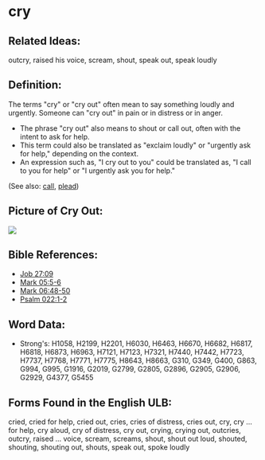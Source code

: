 # cry

## Related Ideas:

outcry, raised his voice, scream, shout, speak out, speak loudly


## Definition:

The terms "cry" or "cry out" often mean to say something loudly and urgently. Someone can "cry out" in pain or in distress or in anger.

* The phrase "cry out" also means to shout or call out, often with the intent to ask for help.
* This term could also be translated as "exclaim loudly" or "urgently ask for help," depending on the context.
* An expression such as, "I cry out to you" could be translated as, "I call to you for help" or "I urgently ask you for help."

(See also: [call](../kt/call.md), [plead](../other/plead.md))

## Picture of Cry Out:

<a href="https://content.bibletranslationtools.org/WycliffeAssociates/en_tw/raw/branch/master/PNGs/c/Cryout.png"><img src="https://content.bibletranslationtools.org/WycliffeAssociates/en_tw/raw/branch/master/PNGs/c/Cryout.png" ></a>

## Bible References:

* [Job 27:09](rc://en/tn/help/job/27/09)
* [Mark 05:5-6](rc://en/tn/help/mrk/05/05)
* [Mark 06:48-50](rc://en/tn/help/mrk/06/48)
* [Psalm 022:1-2](rc://en/tn/help/psa/022/001)

## Word Data:

* Strong's: H1058, H2199, H2201, H6030, H6463, H6670, H6682, H6817, H6818, H6873, H6963, H7121, H7123, H7321, H7440, H7442, H7723, H7737, H7768, H7771, H7775, H8643, H8663, G310, G349, G400, G863, G994, G995, G1916, G2019, G2799, G2805, G2896, G2905, G2906, G2929, G4377, G5455

## Forms Found in the English ULB:

cried, cried for help, cried out, cries, cries of distress, cries out, cry, cry ... for help, cry aloud, cry of distress, cry out, crying, crying out, outcries, outcry, raised ... voice, scream, screams, shout, shout out loud, shouted, shouting, shouting out, shouts, speak out, spoke loudly


